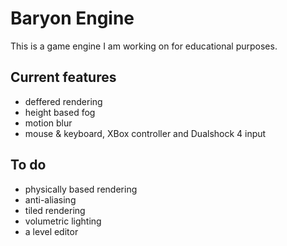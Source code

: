 # Baryon Engine
This is a game engine I am working on for educational purposes.
## Current features
* deffered rendering
* height based fog
* motion blur
* mouse & keyboard, XBox controller and Dualshock 4 input
## To do
* physically based rendering
* anti-aliasing
* tiled rendering
* volumetric lighting
* a level editor
